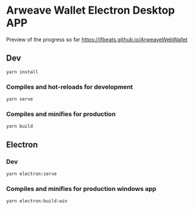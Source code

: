 # Arweave Wallet Electron Desktop APP

Preview of the progress so far https://jfbeats.github.io/ArweaveWebWallet

## Dev
```
yarn install
```

### Compiles and hot-reloads for development
```
yarn serve
```

### Compiles and minifies for production
```
yarn build
```

## Electron

### Dev
```
yarn electron:serve
```

### Compiles and minifies for production windows app

```
yarn electron:build:win
```